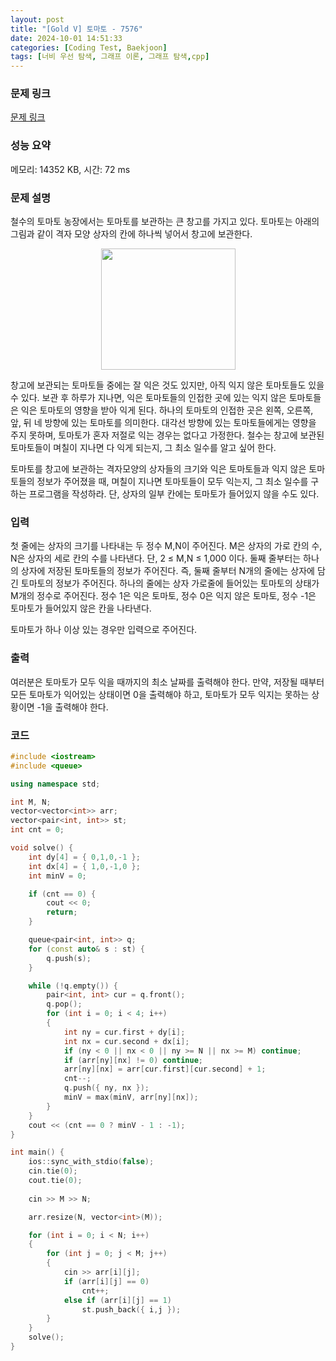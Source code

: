 ```yaml
---
layout: post
title: "[Gold V] 토마토 - 7576"
date: 2024-10-01 14:51:33
categories: [Coding Test, Baekjoon]
tags: [너비 우선 탐색, 그래프 이론, 그래프 탐색,cpp]
---
```


### 문제 링크

[문제 링크](https://www.acmicpc.net/problem/7576)

### 성능 요약

메모리: 14352 KB, 시간: 72 ms

### 문제 설명

<p>철수의 토마토 농장에서는 토마토를 보관하는 큰 창고를 가지고 있다. 토마토는 아래의 그림과 같이 격자 모양 상자의 칸에 하나씩 넣어서 창고에 보관한다. </p>

<p style="text-align: center;"><img alt="" src="https://u.acmicpc.net/de29c64f-dee7-4fe0-afa9-afd6fc4aad3a/Screen-Shot-2021-06-22-at-2.41.22-PM.png" style="width: 215px; height: 194px;"></p>

<p>창고에 보관되는 토마토들 중에는 잘 익은 것도 있지만, 아직 익지 않은 토마토들도 있을 수 있다. 보관 후 하루가 지나면, 익은 토마토들의 인접한 곳에 있는 익지 않은 토마토들은 익은 토마토의 영향을 받아 익게 된다. 하나의 토마토의 인접한 곳은 왼쪽, 오른쪽, 앞, 뒤 네 방향에 있는 토마토를 의미한다. 대각선 방향에 있는 토마토들에게는 영향을 주지 못하며, 토마토가 혼자 저절로 익는 경우는 없다고 가정한다. 철수는 창고에 보관된 토마토들이 며칠이 지나면 다 익게 되는지, 그 최소 일수를 알고 싶어 한다.</p>

<p>토마토를 창고에 보관하는 격자모양의 상자들의 크기와 익은 토마토들과 익지 않은 토마토들의 정보가 주어졌을 때, 며칠이 지나면 토마토들이 모두 익는지, 그 최소 일수를 구하는 프로그램을 작성하라. 단, 상자의 일부 칸에는 토마토가 들어있지 않을 수도 있다.</p>

### 입력

 <p>첫 줄에는 상자의 크기를 나타내는 두 정수 M,N이 주어진다. M은 상자의 가로 칸의 수, N은 상자의 세로 칸의 수를 나타낸다. 단, 2 ≤ M,N ≤ 1,000 이다. 둘째 줄부터는 하나의 상자에 저장된 토마토들의 정보가 주어진다. 즉, 둘째 줄부터 N개의 줄에는 상자에 담긴 토마토의 정보가 주어진다. 하나의 줄에는 상자 가로줄에 들어있는 토마토의 상태가 M개의 정수로 주어진다. 정수 1은 익은 토마토, 정수 0은 익지 않은 토마토, 정수 -1은 토마토가 들어있지 않은 칸을 나타낸다.</p>

<p>토마토가 하나 이상 있는 경우만 입력으로 주어진다.</p>

### 출력

 <p>여러분은 토마토가 모두 익을 때까지의 최소 날짜를 출력해야 한다. 만약, 저장될 때부터 모든 토마토가 익어있는 상태이면 0을 출력해야 하고, 토마토가 모두 익지는 못하는 상황이면 -1을 출력해야 한다.</p>

### 코드

```cpp
#include <iostream>
#include <queue>

using namespace std;

int M, N;
vector<vector<int>> arr;
vector<pair<int, int>> st;
int cnt = 0;

void solve() {
	int dy[4] = { 0,1,0,-1 };
	int dx[4] = { 1,0,-1,0 };
	int minV = 0;

	if (cnt == 0) {
		cout << 0;
		return;
	}

	queue<pair<int, int>> q;
	for (const auto& s : st) {
		q.push(s);
	}

	while (!q.empty()) {
		pair<int, int> cur = q.front();
		q.pop();
		for (int i = 0; i < 4; i++)
		{
			int ny = cur.first + dy[i];
			int nx = cur.second + dx[i];
			if (ny < 0 || nx < 0 || ny >= N || nx >= M) continue;
			if (arr[ny][nx] != 0) continue;
			arr[ny][nx] = arr[cur.first][cur.second] + 1;
			cnt--;
			q.push({ ny, nx });
			minV = max(minV, arr[ny][nx]);
		}
	}
	cout << (cnt == 0 ? minV - 1 : -1);
}

int main() {
    ios::sync_with_stdio(false);
	cin.tie(0);
    cout.tie(0);
    
	cin >> M >> N;

	arr.resize(N, vector<int>(M));

	for (int i = 0; i < N; i++)
	{
		for (int j = 0; j < M; j++)
		{
			cin >> arr[i][j];
			if (arr[i][j] == 0) 
				cnt++;
			else if (arr[i][j] == 1) 
				st.push_back({ i,j });
		}
	}
	solve();
}
```
